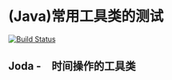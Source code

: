(Java)常用工具类的测试
==

[![Build Status](https://travis-ci.org/MurphyL/xp.svg?branch=master)](https://travis-ci.org/MurphyL/xp)

## Joda -　时间操作的工具类
